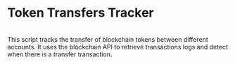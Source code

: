# Token Transfers Tracker
<br>
This script tracks the transfer of blockchain tokens between different accounts. It uses the blockchain API to retrieve transactions logs and detect when there is a transfer transaction.

